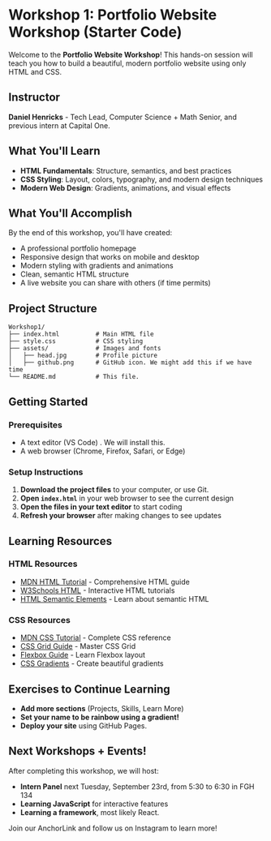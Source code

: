 # Workshop 1: Portfolio Website Workshop (Starter Code)

Welcome to the **Portfolio Website Workshop**! This hands-on session will teach you how to build a beautiful, modern portfolio website using only HTML and CSS.

## Instructor
**Daniel Henricks** - Tech Lead, Computer Science + Math Senior, and previous intern at Capital One.

## What You'll Learn
- **HTML Fundamentals**: Structure, semantics, and best practices
- **CSS Styling**: Layout, colors, typography, and modern design techniques
- **Modern Web Design**: Gradients, animations, and visual effects

## What You'll Accomplish
By the end of this workshop, you'll have created:
- A professional portfolio homepage
- Responsive design that works on mobile and desktop
- Modern styling with gradients and animations
- Clean, semantic HTML structure
- A live website you can share with others (if time permits)

## Project Structure
```
Workshop1/
├── index.html          # Main HTML file
├── style.css           # CSS styling
├── assets/             # Images and fonts
│   ├── head.jpg        # Profile picture
│   ├── github.png      # GitHub icon. We might add this if we have time
└── README.md           # This file. 
```

## Getting Started

### Prerequisites
- A text editor (VS Code) . We will install this.
- A web browser (Chrome, Firefox, Safari, or Edge)

### Setup Instructions
1. **Download the project files** to your computer, or use Git.
2. **Open `index.html`** in your web browser to see the current design
3. **Open the files in your text editor** to start coding
4. **Refresh your browser** after making changes to see updates

## Learning Resources

### HTML Resources
- [MDN HTML Tutorial](https://developer.mozilla.org/en-US/docs/Web/HTML) - Comprehensive HTML guide
- [W3Schools HTML](https://www.w3schools.com/html/) - Interactive HTML tutorials
- [HTML Semantic Elements](https://www.w3schools.com/html/html5_semantic_elements.asp) - Learn about semantic HTML

### CSS Resources
- [MDN CSS Tutorial](https://developer.mozilla.org/en-US/docs/Web/CSS) - Complete CSS reference
- [CSS Grid Guide](https://css-tricks.com/snippets/css/complete-guide-grid/) - Master CSS Grid
- [Flexbox Guide](https://css-tricks.com/snippets/css/a-guide-to-flexbox/) - Learn Flexbox layout
- [CSS Gradients](https://cssgradient.io/) - Create beautiful gradients

## Exercises to Continue Learning

- **Add more sections** (Projects, Skills, Learn More)
- **Set your name to be rainbow using a gradient!**
- **Deploy your site** using GitHub Pages.

## Next Workshops + Events!

After completing this workshop, we will host:
- **Intern Panel** next Tuesday, September 23rd, from 5:30 to 6:30 in FGH 134
- **Learning JavaScript** for interactive features
- **Learning a framework**, most likely React.

Join our AnchorLink and follow us on Instagram to learn more!
